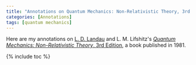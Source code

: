 ```yaml
---
title: "Annotations on Quantum Mechanics: Non-Relativistic Theory, 3rd Edition"
categories: [Annotations]
tags: [quantum mechanics]
---
```


Here are my annotations on [L. D. Landau](https://en.wikipedia.org/wiki/Lev_Landau) and L. M. Lifshitz's [*Quantum Mechanics: Non-Relativistic Theory*, 3rd Edition](https://www.amazon.com/dp/0750635398), a book published in 1981.

{% include toc %}
